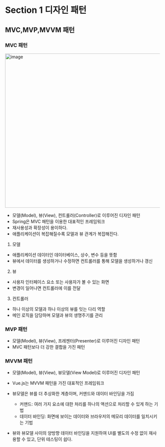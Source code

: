 # Section 1 디자인 패턴

## MVC,MVP,MVVM 패턴

### MVC 패턴
<img width="800" height="500" alt="image" src="https://github.com/user-attachments/assets/3237cc65-d41d-4d61-8349-837bf0bbdd2a" />

- 모델(Model), 뷰(View), 컨트롤러(Controller)로 이루어진 디자인 패턴
- Spring은 MVC 패턴을 이용한 대표적인 프레임워크
- 재사용성과 확장성이 용이하다.
- 애플리케이션이 복잡해질수록 모델과 뷰 관계가 복잡해진다.

1. 모델
- 애플리케이션 데이터인 데이터베이스, 상수, 변수 등을 뜻함
- 뷰에서 데이터를 생성하거나 수정하면 컨트롤러를 통해 모델을 생성하거나 갱신

2. 뷰
- 사용자 인터페이스 요소 또는 사용자가 볼 수 있는 화면
- 변경이 일어나면 컨트롤러에 이를 전달

3. 컨트롤러
- 하나 이상의 모델과 하나 이상의 뷰를 잇는 다리 역할
- 메인 로직을 담당하며 모델과 뷰의 생명주기를 관리

### MVP 패턴
- 모델(Model), 뷰(View), 프레젠터(Presenter)로 이루어진 디자인 패턴
- MVC 패턴보다 더 강한 결합을 가진 패턴

### MVVM 패턴
- 모델(Model), 뷰(View), 뷰모델(View Model)로 이루어진 디자인 패턴
- Vue.js는 MVVM 패턴을 가진 대표적인 프레임워크
- 뷰모델은 뷰를 더 추상화한 계층이며, 커맨드와 데이터 바인딩을 가짐
    - 커맨드: 여러 가지 요소에 대한 처리를 하나의 액션으로 처리할 수 있게 하는 기법
    - 데이터 바인딩: 화면에 보이는 데이터와 브라우저의 메모리 데이터를 일치시키는 기법

- 뷰와 뷰모델 사이의 양방향 데이터 바인딩을 지원하여 UI를 별도의 수정 없이 재사용할 수 있고, 단위 테스팅이 쉽다.
